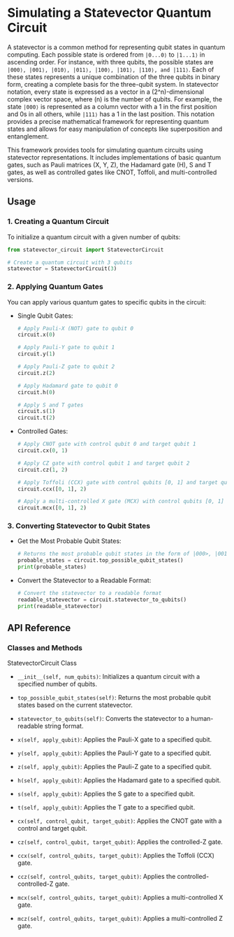 # Simulating a Statevector Quantum Circuit
A statevector is a common method for representing qubit states in quantum computing. Each possible state is ordered from `|0...0⟩` to `|1...1⟩` in ascending order. For instance, with three qubits, the possible states are `|000⟩, |001⟩, |010⟩, |011⟩, |100⟩, |101⟩, |110⟩, and |111⟩`. Each of these states represents a unique combination of the three qubits in binary form, creating a complete basis for the three-qubit system. In statevector notation, every state is expressed as a vector in a \(2^n\)-dimensional complex vector space, where \(n\) is the number of qubits. For example, the state `|000⟩` is represented as a column vector with a 1 in the first position and 0s in all others, while `|111⟩` has a 1 in the last position. This notation provides a precise mathematical framework for representing quantum states and allows for easy manipulation of concepts like superposition and entanglement.

This framework provides tools for simulating quantum circuits using statevector representations. It includes implementations of basic quantum gates, such as Pauli matrices (X, Y, Z), the Hadamard gate (H), S and T gates, as well as controlled gates like CNOT, Toffoli, and multi-controlled versions.

## Usage

### 1. Creating a Quantum Circuit
To initialize a quantum circuit with a given number of qubits:

```python
from statevector_circuit import StatevectorCircuit

# Create a quantum circuit with 3 qubits
statevector = StatevectorCircuit(3)
```
### 2. Applying Quantum Gates
You can apply various quantum gates to specific qubits in the circuit:
* Single Qubit Gates:
    ```python
    # Apply Pauli-X (NOT) gate to qubit 0
    circuit.x(0)

    # Apply Pauli-Y gate to qubit 1
    circuit.y(1)

    # Apply Pauli-Z gate to qubit 2
    circuit.z(2)

    # Apply Hadamard gate to qubit 0
    circuit.h(0)

    # Apply S and T gates
    circuit.s(1)
    circuit.t(2)
    ```
* Controlled Gates:
    ```python
    # Apply CNOT gate with control qubit 0 and target qubit 1
    circuit.cx(0, 1)

    # Apply CZ gate with control qubit 1 and target qubit 2
    circuit.cz(1, 2)

    # Apply Toffoli (CCX) gate with control qubits [0, 1] and target qubit 2
    circuit.ccx([0, 1], 2)

    # Apply a multi-controlled X gate (MCX) with control qubits [0, 1] and target qubit 2
    circuit.mcx([0, 1], 2)
    ```
### 3. Converting Statevector to Qubit States
* Get the Most Probable Qubit States:
    ```python
    # Returns the most probable qubit states in the form of |000>, |001>, etc.
    probable_states = circuit.top_possible_qubit_states()
    print(probable_states)
    ```
* Convert the Statevector to a Readable Format:
    ```python
    # Convert the statevector to a readable format
    readable_statevector = circuit.statevector_to_qubits()
    print(readable_statevector)
    ```

## API Reference
### Classes and Methods
StatevectorCircuit Class
* `__init__(self, num_qubits)`: Initializes a quantum circuit with a specified number of qubits.

* `top_possible_qubit_states(self)`: Returns the most probable qubit states based on the current statevector.

* `statevector_to_qubits(self)`: Converts the statevector to a human-readable string format.

* `x(self, apply_qubit)`: Applies the Pauli-X gate to a specified qubit.

* `y(self, apply_qubit)`: Applies the Pauli-Y gate to a specified qubit.

* `z(self, apply_qubit)`: Applies the Pauli-Z gate to a specified qubit.

* `h(self, apply_qubit)`: Applies the Hadamard gate to a specified qubit.

* `s(self, apply_qubit)`: Applies the S gate to a specified qubit.

* `t(self, apply_qubit)`: Applies the T gate to a specified qubit.

* `cx(self, control_qubit, target_qubit)`: Applies the CNOT gate with a control and target qubit.

* `cz(self, control_qubit, target_qubit)`: Applies the controlled-Z gate.

* `ccx(self, control_qubits, target_qubit)`: Applies the Toffoli (CCX) gate.

* `ccz(self, control_qubits, target_qubit)`: Applies the controlled-controlled-Z gate.

* `mcx(self, control_qubits, target_qubit)`: Applies a multi-controlled X gate.

* `mcz(self, control_qubits, target_qubit)`: Applies a multi-controlled Z gate.
